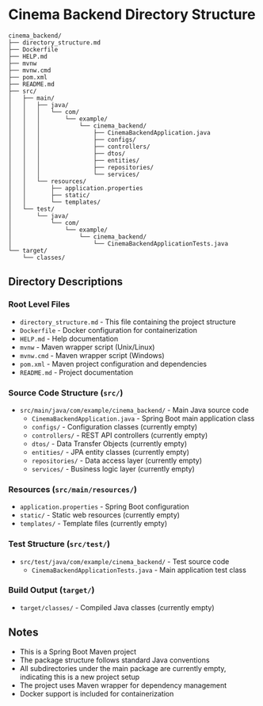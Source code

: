 # Cinema Backend Directory Structure

```
cinema_backend/
├── directory_structure.md
├── Dockerfile
├── HELP.md
├── mvnw
├── mvnw.cmd
├── pom.xml
├── README.md
├── src/
│   ├── main/
│   │   ├── java/
│   │   │   └── com/
│   │   │       └── example/
│   │   │           └── cinema_backend/
│   │   │               ├── CinemaBackendApplication.java
│   │   │               ├── configs/
│   │   │               ├── controllers/
│   │   │               ├── dtos/
│   │   │               ├── entities/
│   │   │               ├── repositories/
│   │   │               └── services/
│   │   └── resources/
│   │       ├── application.properties
│   │       ├── static/
│   │       └── templates/
│   └── test/
│       └── java/
│           └── com/
│               └── example/
│                   └── cinema_backend/
│                       └── CinemaBackendApplicationTests.java
└── target/
    └── classes/
```

## Directory Descriptions

### Root Level Files
- `directory_structure.md` - This file containing the project structure
- `Dockerfile` - Docker configuration for containerization
- `HELP.md` - Help documentation
- `mvnw` - Maven wrapper script (Unix/Linux)
- `mvnw.cmd` - Maven wrapper script (Windows)
- `pom.xml` - Maven project configuration and dependencies
- `README.md` - Project documentation

### Source Code Structure (`src/`)
- `src/main/java/com/example/cinema_backend/` - Main Java source code
  - `CinemaBackendApplication.java` - Spring Boot main application class
  - `configs/` - Configuration classes (currently empty)
  - `controllers/` - REST API controllers (currently empty)
  - `dtos/` - Data Transfer Objects (currently empty)
  - `entities/` - JPA entity classes (currently empty)
  - `repositories/` - Data access layer (currently empty)
  - `services/` - Business logic layer (currently empty)

### Resources (`src/main/resources/`)
- `application.properties` - Spring Boot configuration
- `static/` - Static web resources (currently empty)
- `templates/` - Template files (currently empty)

### Test Structure (`src/test/`)
- `src/test/java/com/example/cinema_backend/` - Test source code
  - `CinemaBackendApplicationTests.java` - Main application test class

### Build Output (`target/`)
- `target/classes/` - Compiled Java classes (currently empty)

## Notes
- This is a Spring Boot Maven project
- The package structure follows standard Java conventions
- All subdirectories under the main package are currently empty, indicating this is a new project setup
- The project uses Maven wrapper for dependency management
- Docker support is included for containerization
